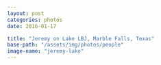 ```yaml
---
layout: post
categories: photos
date: 2016-01-17

title: "Jeremy on Lake LBJ, Marble Falls, Texas"
base-path: "/assets/img/photos/people"
image-name: "jeremy-lake"
---
```

